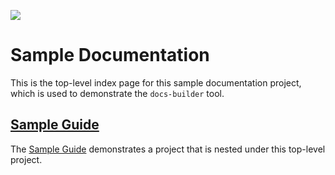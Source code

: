 <a href="https://climateinteractive.org"><img class="logo" src="images/ci_logo.svg"></a>

# <!-- section:index --><!-- def:title -->Sample Documentation

This is the top-level index page for this sample documentation project, which is used to demonstrate the `docs-builder` tool.

## [Sample Guide](../../sample-guide/en/latest/index.html)

The [Sample Guide](../../sample-guide/en/latest/index.html) demonstrates a project that is nested under this top-level project.
